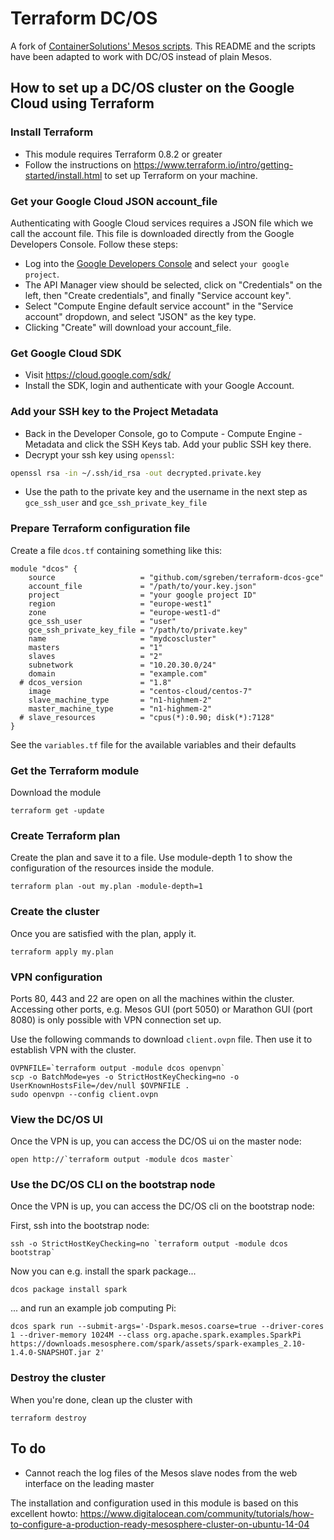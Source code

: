 # Terraform DC/OS

A fork of [ContainerSolutions' Mesos scripts](https://github.com/ContainerSolutions/terraform-mesos). 
This README and the scripts have been adapted to work with DC/OS instead of plain Mesos.

## How to set up a DC/OS cluster on the Google Cloud using Terraform

### Install Terraform

* This module requires Terraform 0.8.2 or greater
* Follow the instructions on <https://www.terraform.io/intro/getting-started/install.html> to set up Terraform on your machine.

### Get your Google Cloud JSON account_file
Authenticating with Google Cloud services requires a JSON file which we call the account file. This file is downloaded directly from the Google Developers Console. Follow these steps:
- Log into the [Google Developers Console](https://console.developers.google.com/) and select `your google project`.
- The API Manager view should be selected, click on "Credentials" on the left, then "Create credentials", and finally "Service account key".
- Select "Compute Engine default service account" in the "Service account" dropdown, and select "JSON" as the key type.
- Clicking "Create" will download your account_file.

### Get Google Cloud SDK
- Visit https://cloud.google.com/sdk/
- Install the SDK, login and authenticate with your Google Account.

### Add your SSH key to the Project Metadata
- Back in the Developer Console, go to Compute - Compute Engine - Metadata and click the SSH Keys tab. Add your public SSH key there.
- Decrypt your ssh key using `openssl`:
```bash 
openssl rsa -in ~/.ssh/id_rsa -out decrypted.private.key
```
- Use the path to the private key and the username in the next step as `gce_ssh_user` and `gce_ssh_private_key_file`

### Prepare Terraform configuration file

Create a file `dcos.tf` containing something like this:

    module "dcos" {
        source                   = "github.com/sgreben/terraform-dcos-gce"
        account_file             = "/path/to/your.key.json"
        project                  = "your google project ID"
        region                   = "europe-west1"
        zone                     = "europe-west1-d"
        gce_ssh_user             = "user"
        gce_ssh_private_key_file = "/path/to/private.key"
        name                     = "mydcoscluster"
        masters                  = "1"
        slaves                   = "2"
        subnetwork               = "10.20.30.0/24"
        domain                   = "example.com"
      # dcos_version             = "1.8"
        image                    = "centos-cloud/centos-7"
        slave_machine_type       = "n1-highmem-2"
        master_machine_type      = "n1-highmem-2"
      # slave_resources          = "cpus(*):0.90; disk(*):7128"
    }

See the `variables.tf` file for the available variables and their defaults

### Get the Terraform module

Download the module

```
terraform get -update
```

### Create Terraform plan

Create the plan and save it to a file. Use module-depth 1 to show the configuration of the resources inside the module.

```
terraform plan -out my.plan -module-depth=1
```

### Create the cluster

Once you are satisfied with the plan, apply it.

```
terraform apply my.plan
```

### VPN configuration

Ports 80, 443 and 22 are open on all the machines within the cluster. Accessing other ports, e.g. Mesos GUI (port 5050) or Marathon GUI (port 8080) is only possible with VPN connection set up.

Use the following commands to download `client.ovpn` file. Then use it to establish VPN with the cluster.

```
OVPNFILE=`terraform output -module dcos openvpn`
scp -o BatchMode=yes -o StrictHostKeyChecking=no -o UserKnownHostsFile=/dev/null $OVPNFILE .
sudo openvpn --config client.ovpn
```

### View the DC/OS UI 
Once the VPN is up, you can access the DC/OS ui on the master node:
```
open http://`terraform output -module dcos master`
````

### Use the DC/OS CLI on the bootstrap node
Once the VPN is up, you can access the DC/OS cli on the bootstrap node:

First, ssh into the bootstrap node:
```
ssh -o StrictHostKeyChecking=no `terraform output -module dcos bootstrap`
```
Now you can e.g. install the spark package...
```
dcos package install spark 
```
... and run an example job computing Pi:
```
dcos spark run --submit-args='-Dspark.mesos.coarse=true --driver-cores 1 --driver-memory 1024M --class org.apache.spark.examples.SparkPi https://downloads.mesosphere.com/spark/assets/spark-examples_2.10-1.4.0-SNAPSHOT.jar 2'
```

### Destroy the cluster
When you're done, clean up the cluster with
```
terraform destroy
```

## To do

- Cannot reach the log files of the Mesos slave nodes from the web interface on the leading master

The installation and configuration used in this module is based on this excellent howto: <https://www.digitalocean.com/community/tutorials/how-to-configure-a-production-ready-mesosphere-cluster-on-ubuntu-14-04>
